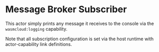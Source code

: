 # Message Broker Subscriber

This actor simply prints any message it receives to the console via the `wasmcloud:logging` capability.

Note that all subscription configuration is set via the host runtime with actor-capability link definitions.
